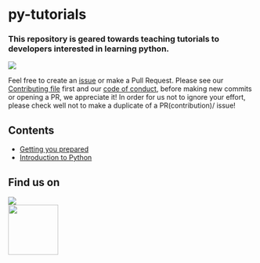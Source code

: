 # py-tutorials
### This repository is geared towards teaching tutorials to developers interested in learning python.

![](https://upload.wikimedia.org/wikipedia/commons/c/c3/Python-logo-notext.svg)

Feel free to create an [issue](https://github.com/chryz-hub/py-tutorials/issues) or make a Pull Request. Please see our [Contributing file](https://github.com/chryz-hub/py-tutorials/blob/master/CONTRIBUTING.md) 
first and our [code of conduct](https://github.com/chryz-hub/py-tutorials/blob/master/CODE_OF_CONDUCT.md), before making new commits or opening a PR, we appreciate it!
In order for us not to ignore your effort, please check well not to make a duplicate of a PR(contribution)/ issue!

## Contents
<ul>
    <li> <a href ="https://github.com/chryz-hub/py-tutorials/blob/master/python/introduction/Getting-you-prepared.md"> Getting you prepared</a></li>
     <li> <a href ="https://github.com/chryz-hub/py-tutorials/blob/master/python/introduction/intro-to-python.md"> Introduction to Python</a></li>
</ul>


## Find us on
<a href="https://discord.gg/c6RhGwcP5b"><img src="https://img.shields.io/badge/Discord-7289DA?style=for-the-badge&logo=discord&logoColor=white"><br>
<a href="https://github.com/chryz-hub"><img src="https://img.shields.io/badge/GitHub-100000?style=for-the-badge&logo=github&logoColor=white" width="102px"></a><br>
